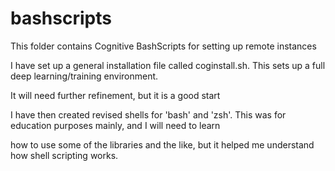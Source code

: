 # bashscripts

This folder contains Cognitive BashScripts for setting up remote instances

I have set up a general installation file called coginstall.sh.  This sets up a full deep learning/training environment.

It will need further refinement, but it is a good start

I have then created revised shells for 'bash' and 'zsh'.  This was for education purposes mainly, and I will need to learn

how to use some of the libraries and the like, but it helped me understand how shell scripting works.
